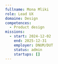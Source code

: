 ```yaml
---
fullname: Mona Mliki
role: Lead UX
domaine: Design
competences:
  - Product design
missions:
  - start: 2024-12-02
    end: 2025-12-31
    employer: DNUM/DUT
    status: admin
    startups: []
---
```

